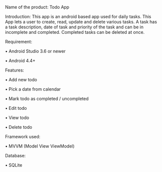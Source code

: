 Name of the product: Todo App

Introduction: This app is an android based app used for daily tasks. This App lets a user to create, read, update and delete various tasks. A task has a task description, date of task and priority of the task and can be in incomplete and completed. Completed tasks can be deleted at once.


Requirement:

•	Android Studio 3.6 or newer

•	Android 4.4+


Features:

•	Add new todo

•	Pick a date from calendar

•	Mark todo as completed / uncompleted

•	Edit todo

•	View todo

•	Delete todo


Framework used:

•	MVVM (Model View ViewModel)


Database:

•	SQLite
